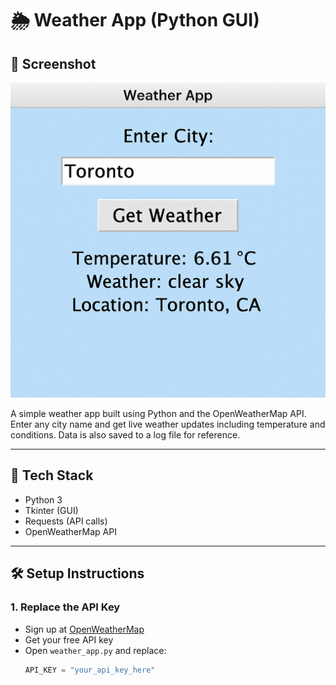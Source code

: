 # 🌦 Weather App (Python GUI)

## 📸 Screenshot

![Weather App Screenshot](screenshot.png)

A simple weather app built using Python and the OpenWeatherMap API. Enter any city name and get live weather updates including temperature and conditions. Data is also saved to a log file for reference.

---

## 🧰 Tech Stack
- Python 3
- Tkinter (GUI)
- Requests (API calls)
- OpenWeatherMap API

---

## 🛠 Setup Instructions

### 1. Replace the API Key
- Sign up at [OpenWeatherMap](https://openweathermap.org/api)
- Get your free API key
- Open `weather_app.py` and replace:
  ```python
  API_KEY = "your_api_key_here"
